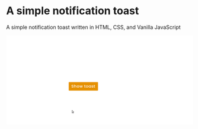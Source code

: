 # A simple notification toast

A simple notification toast written in HTML, CSS, and Vanilla JavaScript

![screenshot](./screenshot.gif)